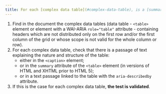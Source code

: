 ```yaml
---
title: For each [complex data table](#complex-data-table), is a [summary](#summary-of-table) available?
---
```


1. Find in the document the complex data tables (data table - `<table>` element or element with a WAI-ARIA `role="table"` attribute - containing headers which are not distributed only on the first row and/or the first column of the grid or whose scope is not valid for the whole column or row).
2. For each complex data table, check that there is a passage of text explaining the nature and structure of the table:
   - either in the `<caption>` element;
   - or in the `summary` attribute of the `<table>` element (in versions of HTML and XHTML prior to HTML 5);
   - or in a text passage linked to the table with the `aria-describedby` attribute.
3. If this is the case for each complex data table, **the test is validated**.
